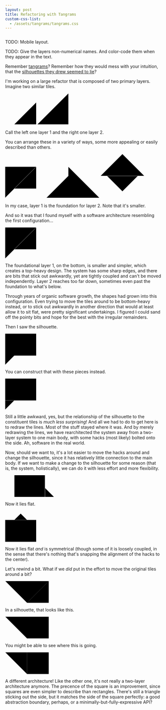 ```yaml
---
layout: post
title: Refactoring with Tangrams
custom-css-list:
  - /assets/tangrams/tangrams.css
---
```


<svg width="0" height="0">
  <defs>
    <polygon
      id="triangle-large"
      vector-effect="non-scaling-stroke"
      points="0,1 1,1 1,0"
      transform-origin="1 1"
    />
    <clipPath id="clip-large">
      <use href="#triangle-large"/>
    </clipPath>
    <polygon
      id="triangle-small"
      vector-effect="non-scaling-stroke"
      points="0,1 1,1 1,0"
      transform-origin="1 1"
      transform="scale(0.707, 0.707)"
    />
    <clipPath id="clip-small">
      <use href="#triangle-small"/>
    </clipPath>
    <polygon
      id="rectangle"
      vector-effect="non-scaling-stroke"
      points="0,0 1,0 1,0.707 0,0.707"
    />
    <clipPath id="clip-rectangle">
      <use href="#rectangle"/>
    </clipPath>
  </defs>
</svg>

TODO: Mobile layout.

TODO: Give the layers non-numerical names. And color-code them when they appear in the text.

Remember [tangrams](https://en.wikipedia.org/wiki/Tangram)? Remember how they would mess with your intuition, that the [silhouettes they drew seemed to lie](https://en.wikipedia.org/wiki/Tangram#Paradoxes)?

I'm working on a large refactor that is composed of two primary layers. Imagine two similar tiles.

<p class="svg-container">
  <svg width="100px" height="100px" viewBox="0 0 1 1">
    <use class="one" href="#triangle-small" clip-path="url(#clip-small)"/>
  </svg>

  <svg width="100px" height="100px" viewBox="0 0 1 1">
    <use class="two" href="#triangle-large" clip-path="url(#clip-large)"/>
  </svg>
</p>

Call the left one <span class="one">layer 1</span> and the right one <span class="two">layer 2</span>.

You can arrange these in a variety of ways, some more appealing or easily described than others.

<p class="svg-container">
  <svg width="100px" height="100px" viewBox="0 0 1 1">
    <use class="one" href="#triangle-small" clip-path="url(#clip-small)" transform="translate(0 -0.292893)"/>
    <use class="two" href="#triangle-large" clip-path="url(#clip-large)" transform-origin="0.5 0.5" transform="rotate(180)"/>
  </svg>
  <svg width="200px" height="100px" viewBox="0 0 2 1">
    <use class="one" href="#triangle-small" clip-path="url(#clip-small)"/>
    <use class="two" href="#triangle-large" clip-path="url(#clip-large)" transform-origin="1 1" transform="rotate(90)"/>
  </svg>
  <svg width="141px" height="141px" viewBox="0 0 1.41 1.41" transform="rotate(-135)">
    <!-- Use a <g> so that the translation isn't also scaled. -->
    <g transform="translate(0.205, 0.205)">
      <!-- It's easier to move this to be flush with the big one by starting with a big one and re-scaling, then moving the already-scaled small one around.  -->
      <use class="one" href="#triangle-large" clip-path="url(#clip-large)" transform-origin="0.5 0.5" transform="rotate(180) scale(0.707, 0.707)"/>
    </g>
    <use class="two" href="#triangle-large" clip-path="url(#clip-large)" transform="translate(0.205, 0.205)"/>
  </svg>
</p>

In my case, <span class="one">layer 1</span> is the foundation for <span class="two">layer 2</span>. Note that it's smaller.

And so it was that I found myself with a software architecture resembling the first configuration...

<p class="svg-container">
  <svg width="100px" height="100px" viewBox="0 0 1 1">
    <use class="one" href="#triangle-small" clip-path="url(#clip-small)" transform="translate(0 -0.292893)"/>
    <use class="two" href="#triangle-large" clip-path="url(#clip-large)" transform-origin="0.5 0.5" transform="rotate(180)"/>
  </svg>
</p>

The foundational <span class="one">layer 1</span>, on the bottom, is smaller and simpler, which creates a top-heavy design. The system has some sharp edges, and there are bits that stick out awkwardly, yet are tightly coupled and can't be moved independently. <span class="two">Layer 2</span> reaches too far down, sometimes even past the foundation to what's below.

Through years of organic software growth, the shapes had grown into this configuration. Even trying to move the tiles around to be bottom-heavy instead, or to stick out awkwardly in another direction that would at least allow it to sit flat, were pretty significant undertakings. I figured I could sand off the pointy bits and hope for the best with the irregular remainders.

Then I saw the silhouette.

<p class="svg-container">
  <svg width="100px" height="100px" viewBox="0 0 1 1">
    <polygon
      class="silhouette"
      points="0,0 1,0 1,0.707 0.292,0.707 0,1"
    />
  </svg>
</p>

You can construct that with these pieces instead.

<p class="svg-container">
  <svg width="100px" height="100px" viewBox="0 0 1 1">
    <use class="three" href="#rectangle" clip-path="url(#clip-rectangle)"/>
    <g transform="translate(0, 0.707)">
      <g transform="scale(0.292, 0.292)">
        <use class="four" href="#triangle-large" clip-path="url(#clip-large)" transform-origin="0.5 0.5" transform="rotate(180)"/>
      </g>
    </g>
  </svg>
</p>

Still a little awkward, yes, but the relationship of the silhouette to the constituent tiles is _much less surprising_! And all we had to do to get here is to redraw the lines. Most of the stuff stayed where it was. And by merely redrawing the lines, we have rearchitected the system away from a two-layer system to one <span class="three">main body</span>, with some <span class="four">hacks</span> (most likely) bolted onto the side. Ah, software in the real world.

Now, should we want to, it's a lot easier to move the <span class="four">hacks</span> around and change the silhouette, since it has relatively little connection to the <span class="three">main body</span>. If we want to make a change to the silhouette for some reason (that is, the system, holistically), we can do it with less effort and more flexibility.

<p class="svg-container">
  <svg width="158px" height="70px" viewBox="-0.292 0 1.584 0.707">
    <use class="three" href="#rectangle" clip-path="url(#clip-rectangle)"/>
    <g transform="translate(1, 0.414)">
      <g transform="scale(0.292, 0.292)">
        <use class="four" href="#triangle-large" clip-path="url(#clip-large)" transform-origin="0.5 0.5" transform="rotate(90)"/>
      </g>
    </g>
  </svg>
</p>

Now it lies flat.

<p class="svg-container">
  <svg width="100px" height="100px" viewBox="0 0 1 1">
    <use class="three" href="#rectangle" clip-path="url(#clip-rectangle)" transform="translate(0, 0.292)"/>
    <g transform="translate(0, -0.207)">
      <use class="four" href="#triangle-large" clip-path="url(#clip-large)" transform-origin="0.5 0.5" transform="scale(0.292, 0.292) rotate(-135)"/>
    </g>
  </svg>
</p>

Now it lies flat _and_ is symmetrical (though some of it is loosely coupled, in the sense that there's nothing that's snapping the alignment of the <span class="four">hacks</span> to the center).

Let's rewind a bit. What if we _did_ put in the effort to move the original tiles around a bit?

<p class="svg-container">
  <svg
    class="outline"
    width="141px"
    height="70px"
    viewBox="0 0 1.414 0.707"
  >
    <polygon
      vector-effect="non-scaling-stroke"
      points="0,0 1.414,0 0.707,0.707"
    />
    <polygon
      vector-effect="non-scaling-stroke"
      points="1.414,0 0.707,0.707 1.414,0.707"
    />
  </svg>
</p>

In a silhouette, that looks like this.

<p class="svg-container">
  <svg
    class="silhouette"
    width="141px"
    height="70px"
    viewBox="0 0 1.414 0.707"
  >
    <polygon
      vector-effect="non-scaling-stroke"
      points="0,0 1.414,0 1.414,0.707 0.707,0.707"
    />
  </svg>
</p>

You might be able to see where this is going.

<p class="svg-container">
  <svg
    class="outline"
    width="141px"
    height="70px"
    viewBox="0 0 1.414 0.707"
  >
    <polygon
      vector-effect="non-scaling-stroke"
      points="0,0 0.707,0 0.707,0.707"
    />
    <polygon
      vector-effect="non-scaling-stroke"
      points="0,0 0.707,0, 0.707,0.707, 0,0.707"
      transform="translate(0.707, 0)"
    />
  </svg>
</p>

A different architecture! Like the other one, it's not really a two-layer architecture anymore. The precence of the square is an improvement, since squares are even simpler to describe than rectangles. There's still a triangle sticking out the side, but it matches the side of the square perfectly: a good abstraction boundary, perhaps, or a minimally-but-fully-expressive API?

